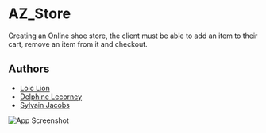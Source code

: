 
# AZ_Store

Creating an Online shoe store, the client must be able to add an item to their cart, remove an item from it and checkout.




## Authors


- [Loic Lion](https://github.com/Loic-lion)
- [Delphine Lecorney](https://github.com/DelphineLecorney)
- [Sylvain Jacobs](https://www.github.com/Alphit7)




![App Screenshot](assets/img/Screenshot.png)
